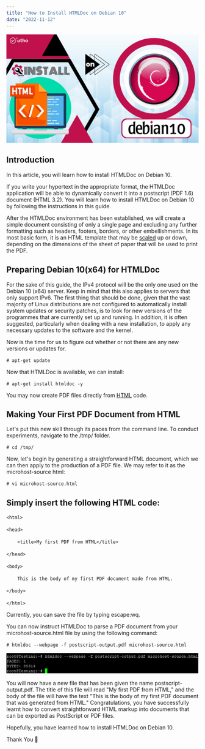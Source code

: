 ```yaml
---
title: "How to Install HTMLDoc on Debian 10"
date: "2022-11-12"
---
```


![How to Install HTMLDoc on Debian 10](images/How-to-Install-HTMLDoc-on-Debian-10_utho.jpg)

## Introduction

In this article, you will learn how to install HTMLDoc on Debian 10.

If you write your hypertext in the appropriate format, the HTMLDoc application will be able to dynamically convert it into a postscript (PDF 1.6) document (HTML 3.2). You will learn how to install HTMLDoc on Debian 10 by following the instructions in this guide.

After the HTMLDoc environment has been established, we will create a simple document consisting of only a single page and excluding any further formatting such as headers, footers, borders, or other embellishments. In its most basic form, it is an HTML template that may be [scaled](https://utho.com/docs/tutorial/how-to-test-internet-connection-speed-in-ubuntu-20-04/) up or down, depending on the dimensions of the sheet of paper that will be used to print the PDF.

## Preparing Debian 10(x64) for HTMLDoc

For the sake of this guide, the IPv4 protocol will be the only one used on the Debian 10 (x64) server. Keep in mind that this also applies to servers that only support IPv6. The first thing that should be done, given that the vast majority of Linux distributions are not configured to automatically install system updates or security patches, is to look for new versions of the programmes that are currently set up and running. In addition, it is often suggested, particularly when dealing with a new installation, to apply any necessary updates to the software and the kernel.

Now is the time for us to figure out whether or not there are any new versions or updates for.

```
# apt-get update
```

Now that HTMLDoc is available, we can install:

```
# apt-get install htmldoc -y
```

You may now create PDF files directly from [HTML](https://en.wikipedia.org/wiki/HTML) code.

## Making Your First PDF Document from HTML

Let's put this new skill through its paces from the command line. To conduct experiments, navigate to the /tmp/ folder.

```
# cd /tmp/
```

Now, let's begin by generating a straightforward HTML document, which we can then apply to the production of a PDF file. We may refer to it as the microhost-source html:

```
# vi microhost-source.html
```

## Simply insert the following HTML code:

```
<html>

<head>

    <title>My first PDF from HTML</title>

</head>

<body>

    This is the body of my first PDF document made from HTML.

</body>

</html>
```

Currently, you can save the file by typing escape:wq.

You can now instruct HTMLDoc to parse a PDF document from your microhost-source.html file by using the following command:

```
# htmldoc --webpage -f postscript-output.pdf microhost-source.html
```

![command output](images/image-473.png)

You will now have a new file that has been given the name postscript-output.pdf. The title of this file will read "My first PDF from HTML," and the body of the file will have the text "This is the body of my first PDF document that was generated from HTML." Congratulations, you have successfully learnt how to convert straightforward HTML markup into documents that can be exported as PostScript or PDF files.

Hopefully, you have learned how to install HTMLDoc on Debian 10.

Thank You 🙂
